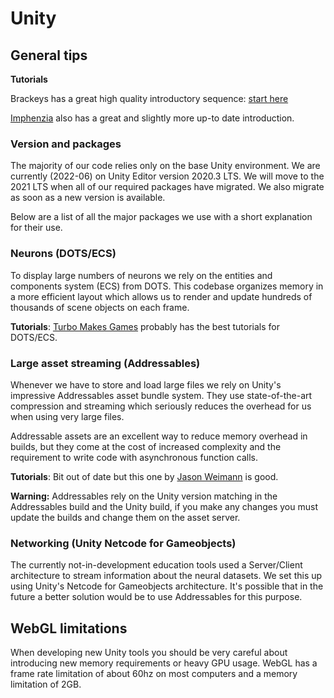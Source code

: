 # Unity

## General tips

**Tutorials**

Brackeys has a great high quality introductory sequence: [start here](https://www.youtube.com/watch?v=j48LtUkZRjU&list=PLPV2KyIb3jR5QFsefuO2RlAgWEz6EvVi6)

[Imphenzia](https://www.youtube.com/watch?v=pwZpJzpE2lQ) also has a great and slightly more up-to date introduction.

### Version and packages

The majority of our code relies only on the base Unity environment. We are currently (2022-06) on Unity Editor version 2020.3 LTS. We will move to the 2021 LTS when all of our required packages have migrated. We also migrate as soon as a new version is available.

Below are a list of all the major packages we use with a short explanation for their use.

### Neurons (DOTS/ECS)

To display large numbers of neurons we rely on the entities and components system (ECS) from DOTS. This codebase organizes memory in a more efficient layout which allows us to render and update hundreds of thousands of scene objects on each frame.

**Tutorials**: [Turbo Makes Games](https://www.youtube.com/c/TurboMakesGames) probably has the best tutorials for DOTS/ECS. 

### Large asset streaming (Addressables)

Whenever we have to store and load large files we rely on Unity's impressive Addressables asset bundle system. They use state-of-the-art compression and streaming which seriously reduces the overhead for us when using very large files. 

Addressable assets are an excellent way to reduce memory overhead in builds, but they come at the cost of increased complexity and the requirement to write code with asynchronous function calls.

**Tutorials**: Bit out of date but this one by [Jason Weimann](https://www.youtube.com/watch?v=uNpBS0LPhaU) is good.

**Warning:** Addressables rely on the Unity version matching in the Addressables build and the Unity build, if you make any changes you must update the builds and change them on the asset server.

### Networking (Unity Netcode for Gameobjects)

The currently not-in-development education tools used a Server/Client architecture to stream information about the neural datasets. We set this up using Unity's Netcode for Gameobjects architecture. It's possible that in the future a better solution would be to use Addressables for this purpose.

## WebGL limitations

When developing new Unity tools you should be very careful about introducing new memory requirements or heavy GPU usage. WebGL has a frame rate limitation of about 60hz on most computers and a memory limitation of 2GB.
